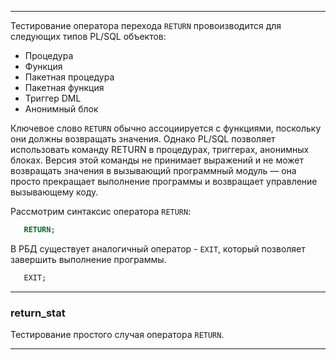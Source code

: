 --------------------------------

Тестирование оператора перехода `RETURN` провоизводится для следующих типов PL/SQL объектов:

* Процедура
* Функция
* Пакетная процедура
* Пакетная функция
* Триггер DML
* Анонимный блок

Ключевое слово `RETURN` обычно ассоциируется с функциями, поскольку они должны возвращать значения. Однако PL/SQL позволяет использовать команду RETURN в процедурах, триггерах, анонимных блоках.  Версия этой команды не принимает выражений и не может
возвращать значения в вызывающий программный модуль — она просто прекращает выполнение программы и возвращает управление вызывающему коду.

Рассмотрим синтаксис оператора `RETURN`:

```sql
   RETURN;
```

В РБД существует аналогичный оператор - `EXIT`, который позволяет завершить выполнение программы.

```sql
   EXIT;
```

--------------------------------

### return_stat

Тестирование простого случая оператора `RETURN`.

--------------------------------

